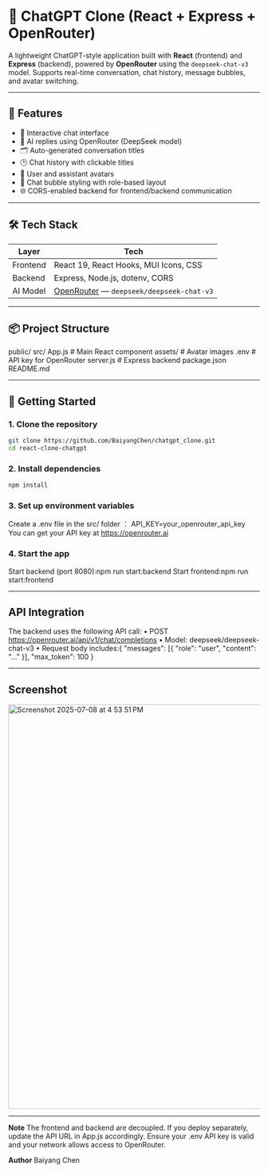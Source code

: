 # 🧠 ChatGPT Clone (React + Express + OpenRouter)

A lightweight ChatGPT-style application built with **React** (frontend) and **Express** (backend), powered by **OpenRouter** using the `deepseek-chat-v3` model. Supports real-time conversation, chat history, message bubbles, and avatar switching.

---

## 🚀 Features

- 💬 Interactive chat interface
- 🧠 AI replies using OpenRouter (DeepSeek model)
- 🗂️ Auto-generated conversation titles
- 🕑 Chat history with clickable titles
- 👤 User and assistant avatars
- 🌈 Chat bubble styling with role-based layout
- 🌐 CORS-enabled backend for frontend/backend communication

---

## 🛠️ Tech Stack

| Layer     | Tech                         |
|-----------|------------------------------|
| Frontend  | React 19, React Hooks, MUI Icons, CSS |
| Backend   | Express, Node.js, dotenv, CORS         |
| AI Model  | [OpenRouter](https://openrouter.ai) — `deepseek/deepseek-chat-v3`

---

## 📦 Project Structure

public/
  src/
    App.js               # Main React component
    assets/              # Avatar images
    .env                 # API key for OpenRouter
  server.js            # Express backend
  package.json
  README.md

---

## 🔧 Getting Started

### 1. Clone the repository

```bash
git clone https://github.com/BaiyangChen/chatgpt_clone.git
cd react-clone-chatgpt
```
### 2. Install dependencies
```bash
npm install
```

### 3. Set up environment variables
Create a .env file in the src/ folder ： API_KEY=your_openrouter_api_key
You can get your API key at https://openrouter.ai

### 4. Start the app
Start backend (port 8080):npm run start:backend
Start frontend:npm run start:frontend

---
## API Integration
The backend uses the following API call: 
  	•	POST https://openrouter.ai/api/v1/chat/completions
  	•	Model: deepseek/deepseek-chat-v3
  	•	Request body includes:{
      "messages": [{ "role": "user", "content": "..." }],
      "max_token": 100
    }

---
## Screenshot
<img width="810" alt="Screenshot 2025-07-08 at 4 53 51 PM" src="https://github.com/user-attachments/assets/e882a42e-730a-43df-804b-59f3a38c3298" />

---
**Note**
  The frontend and backend are decoupled. If you deploy separately, update the API URL in App.js accordingly.
  Ensure your .env API key is valid and your network allows access to OpenRouter.

**Author**
  Baiyang Chen

